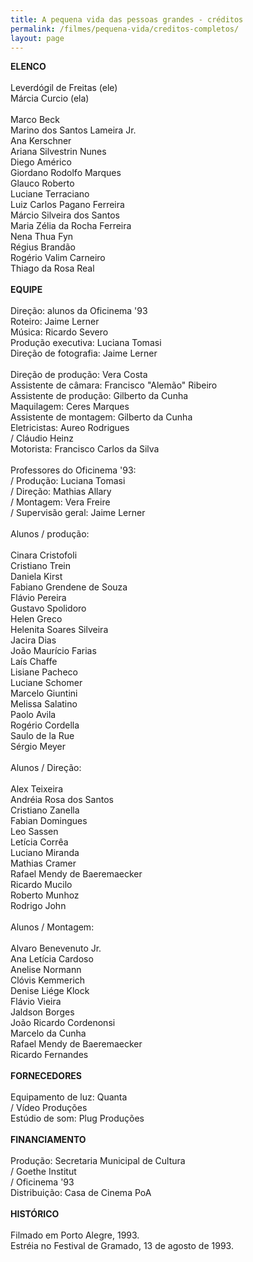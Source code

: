 ```yaml
---
title: A pequena vida das pessoas grandes - créditos
permalink: /filmes/pequena-vida/creditos-completos/
layout: page
---
```

**ELENCO**\
\
Leverdógil de Freitas (ele)\
Márcia Curcio (ela)\
\
Marco Beck\
Marino dos Santos Lameira Jr.\
Ana Kerschner\
Ariana Silvestrin Nunes\
Diego Américo\
Giordano Rodolfo Marques\
Glauco Roberto\
Luciane Terraciano\
Luiz Carlos Pagano Ferreira\
Márcio Silveira dos Santos\
Maria Zélia da Rocha Ferreira\
Nena Thua Fyn\
Régius Brandão\
Rogério Valim Carneiro\
Thiago da Rosa Real\
 \
**EQUIPE**\
\
Direção: alunos da Oficinema '93\
Roteiro: Jaime Lerner\
Música: Ricardo Severo\
Produção executiva: Luciana Tomasi\
Direção de fotografia: Jaime Lerner\
\
Direção de produção: Vera Costa\
Assistente de câmara: Francisco "Alemão" Ribeiro\
Assistente de produção: Gilberto da Cunha\
Maquilagem: Ceres Marques\
Assistente de montagem: Gilberto da Cunha\
Eletricistas: Aureo Rodrigues\
/ Cláudio Heinz\
Motorista: Francisco Carlos da Silva\
\
Professores do Oficinema '93:\
/ Produção: Luciana Tomasi\
/ Direção: Mathias Allary\
/ Montagem: Vera Freire\
/ Supervisão geral: Jaime Lerner\
\
Alunos / produção:\
\
Cinara Cristofoli\
Cristiano Trein\
Daniela Kirst\
Fabiano Grendene de Souza\
Flávio Pereira\
Gustavo Spolidoro\
Helen Greco\
Helenita Soares Silveira\
Jacira Dias\
João Maurício Farias\
Laís Chaffe\
Lisiane Pacheco\
Luciane Schomer\
Marcelo Giuntini\
Melissa Salatino\
Paolo Avila\
Rogério Cordella\
Saulo de la Rue\
Sérgio Meyer\
\
Alunos / Direção:\
\
Alex Teixeira\
Andréia Rosa dos Santos\
Cristiano Zanella\
Fabian Domingues\
Leo Sassen\
Letícia Corrêa\
Luciano Miranda\
Mathias Cramer\
Rafael Mendy de Baeremaecker\
Ricardo Mucilo\
Roberto Munhoz\
Rodrigo John\
\
Alunos / Montagem:\
\
Alvaro Benevenuto Jr.\
Ana Letícia Cardoso\
Anelise Normann\
Clóvis Kemmerich\
Denise Liége Klock\
Flávio Vieira\
Jaldson Borges\
João Ricardo Cordenonsi\
Marcelo da Cunha\
Rafael Mendy de Baeremaecker\
Ricardo Fernandes\
\
**FORNECEDORES**\
\
Equipamento de luz: Quanta\
/ Vídeo Produções\
Estúdio de som: Plug Produções\
\
**FINANCIAMENTO**\
\
Produção: Secretaria Municipal de Cultura\
/ Goethe Institut\
/ Oficinema '93\
Distribuição: Casa de Cinema PoA\
\
**HISTÓRICO**\
\
Filmado em Porto Alegre, 1993.\
Estréia no Festival de Gramado, 13 de agosto de 1993.